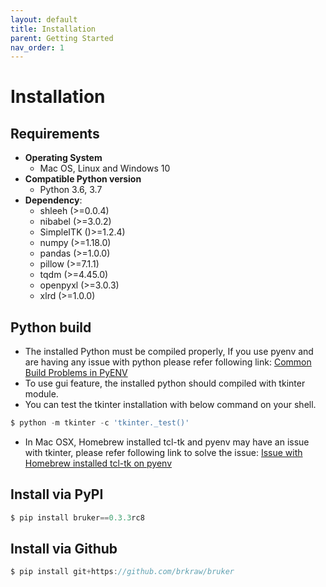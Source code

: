 ```yaml
---
layout: default
title: Installation
parent: Getting Started
nav_order: 1
---
```

# Installation
## Requirements

- **Operating System**
    - Mac OS, Linux and Windows 10
- **Compatible Python version**
    - Python 3.6, 3.7
- **Dependency**: 
    - shleeh (>=0.0.4)
    - nibabel (>=3.0.2)
    - SimpleITK ()>=1.2.4)
    - numpy (>=1.18.0)
    - pandas (>=1.0.0)
    - pillow (>=7.1.1)
    - tqdm (>=4.45.0)
    - openpyxl (>=3.0.3)
    - xlrd (>=1.0.0)

## Python build
- The installed Python must be compiled properly, 
If you use pyenv and are having any issue with python please refer following link: 
[Common Build Problems in PyENV](https://github.com/pyenv/pyenv/wiki/common-build-problems)
- To use gui feature, the installed python should compiled with tkinter module.
- You can test the tkinter installation with below command on your shell.

```js
$ python -m tkinter -c 'tkinter._test()'
```

- In Mac OSX, Homebrew installed tcl-tk and pyenv may have an issue with tkinter, please refer following link to solve the issue:
[Issue with Homebrew installed tcl-tk on pyenv](https://github.com/pyenv/pyenv/issues/1375)

## Install via PyPI
```js
$ pip install bruker==0.3.3rc8
```

## Install via Github
```js
$ pip install git+https://github.com/brkraw/bruker
```